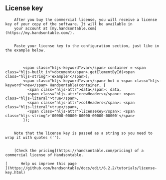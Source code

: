 License key
-----------
        After you buy the commercial license, you will receive a license key of your copy of the software. It will be available in
        your account at [my.handsontable.com](https://my.handsontable.com/).


        Paste your license key to the configuration section, just like in the example below.



            <span class="hljs-keyword">var</span> container = <span class="hljs-built_in">document</span>.getElementById(<span class="hljs-string">'example'</span>);
            <span class="hljs-keyword">var</span> hot = <span class="hljs-keyword">new</span> Handsontable(container, {
              <span class="hljs-attr">data</span>: data,
              <span class="hljs-attr">rowHeaders</span>: <span class="hljs-literal">true</span>,
              <span class="hljs-attr">colHeaders</span>: <span class="hljs-literal">true</span>,
              <span class="hljs-attr">licenseKey</span>: <span class="hljs-string">'00000-00000-00000-00000-00000'</span>
            });


        Note that the license key is passed as a string so you need to wrap it with quotes ('').


        [Check the pricing](https://handsontable.com/pricing) of a commercial license of Handsontable.

    [      Help us improve this page
    ](https://github.com/handsontable/docs/edit/6.2.2/tutorials/license-key.html)
